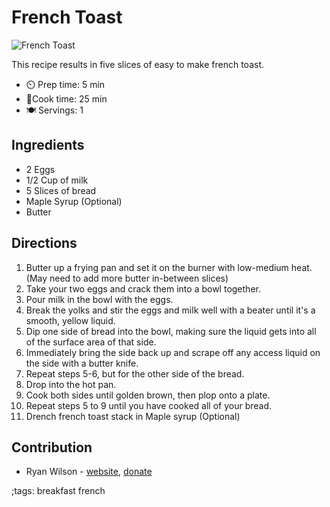 # French Toast

![French Toast](pix/french-toast.webp)

This recipe results in five slices of easy to make french toast.

- ⏲️ Prep time: 5 min
- 🍳Cook time: 25 min
- 🍽️ Servings: 1

## Ingredients

- 2 Eggs
- 1/2 Cup of milk
- 5 Slices of bread
- Maple Syrup (Optional)
- Butter

## Directions

1. Butter up a frying pan and set it on the burner with low-medium heat.(May need to add more butter in-between slices)
2. Take your two eggs and crack them into a bowl together.
3. Pour milk in the bowl with the eggs.
4. Break the yolks and stir the eggs and milk well with a beater until it's a smooth, yellow liquid.
5. Dip one side of bread into the bowl, making sure the liquid gets into all of the surface area of that side.
6. Immediately bring the side back up and scrape off any access liquid on the side with a butter knife.
7. Repeat steps 5-6, but for the other side of the bread.
8. Drop into the hot pan.
9. Cook both sides until golden brown, then plop onto a plate.
10. Repeat steps 5 to 9 until you have cooked all of your bread.
11. Drench french toast stack in Maple syrup (Optional)


## Contribution

- Ryan Wilson - [website](https://rdwilson.xyz), [donate](https://rdwilson.xyz/donate.html)

;tags: breakfast french

